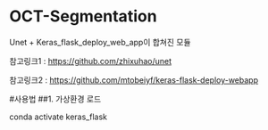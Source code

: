 # OCT-Segmentation
Unet + Keras_flask_deploy_web_app이 합쳐진 모듈

참고링크1 : https://github.com/zhixuhao/unet

참고링크2 : https://github.com/mtobeiyf/keras-flask-deploy-webapp

#사용법
##1. 가상환경 로드 

  conda activate keras_flask
